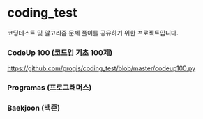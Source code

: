 # coding_test
코딩테스트 및 알고리즘 문제 풀이를 공유하기 위한 프로젝트입니다.



### CodeUp 100 (코드업 기초 100제)
<https://github.com/progjs/coding_test/blob/master/codeup100.py>

### Programas (프로그래머스)

### Baekjoon (백준)

